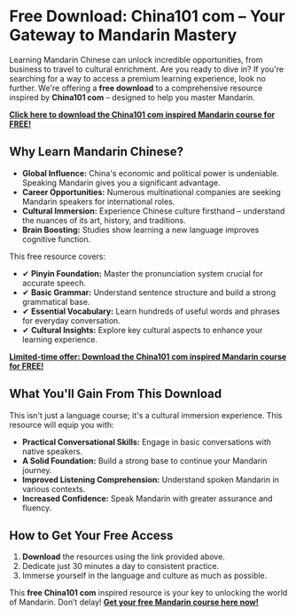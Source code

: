 # Free Download: China101 com – Your Gateway to Mandarin Mastery

Learning Mandarin Chinese can unlock incredible opportunities, from business to travel to cultural enrichment. Are you ready to dive in? If you're searching for a way to access a premium learning experience, look no further. We're offering a **free download** to a comprehensive resource inspired by **China101 com** – designed to help you master Mandarin.

[**Click here to download the China101 com inspired Mandarin course for FREE!**](https://udemywork.com/china101-com)

## Why Learn Mandarin Chinese?

*   **Global Influence:** China's economic and political power is undeniable. Speaking Mandarin gives you a significant advantage.
*   **Career Opportunities:** Numerous multinational companies are seeking Mandarin speakers for international roles.
*   **Cultural Immersion:** Experience Chinese culture firsthand – understand the nuances of its art, history, and traditions.
*   **Brain Boosting:** Studies show learning a new language improves cognitive function.

This free resource covers:

*   ✔ **Pinyin Foundation:** Master the pronunciation system crucial for accurate speech.
*   ✔ **Basic Grammar:** Understand sentence structure and build a strong grammatical base.
*   ✔ **Essential Vocabulary:** Learn hundreds of useful words and phrases for everyday conversation.
*   ✔ **Cultural Insights:** Explore key cultural aspects to enhance your learning experience.

[**Limited-time offer: Download the China101 com inspired Mandarin course for FREE!**](https://udemywork.com/china101-com)

## What You'll Gain From This Download

This isn't just a language course; it's a cultural immersion experience. This resource will equip you with:

*   **Practical Conversational Skills:**  Engage in basic conversations with native speakers.
*   **A Solid Foundation:**  Build a strong base to continue your Mandarin journey.
*   **Improved Listening Comprehension:** Understand spoken Mandarin in various contexts.
*   **Increased Confidence:**  Speak Mandarin with greater assurance and fluency.

## How to Get Your Free Access

1.  **Download** the resources using the link provided above.
2.  Dedicate just 30 minutes a day to consistent practice.
3.  Immerse yourself in the language and culture as much as possible.

This **free China101 com** inspired resource is your key to unlocking the world of Mandarin. Don’t delay! [**Get your free Mandarin course here now!**](https://udemywork.com/china101-com)
